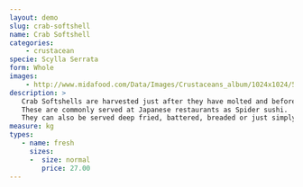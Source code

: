 ```yaml
---
layout: demo
slug: crab-softshell
name: Crab Softshell
categories:
    - crustacean
specie: Scylla Serrata
form: Whole
images:
    - http://www.midafood.com/Data/Images/Crustaceans_album/1024x1024/54acdd7d95d6e643.jpg
description: >
   Crab Softshells are harvested just after they have molted and before the new carapace hardens.
   These are commonly served at Japanese restaurants as Spider sushi.
   They can also be served deep fried, battered, breaded or just simply sautéed.
measure: kg
types:
   - name: fresh
     sizes:
     -  size: normal
        price: 27.00
---
```

